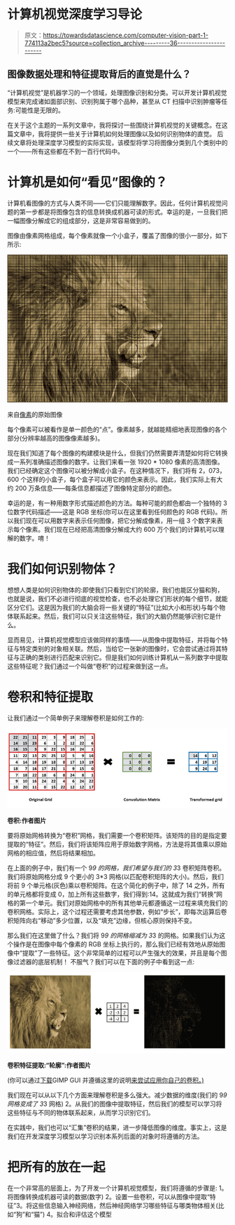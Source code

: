 # 计算机视觉深度学习导论

> 原文：<https://towardsdatascience.com/computer-vision-part-1-774113a2bec5?source=collection_archive---------36----------------------->

## **图像数据处理和特征提取背后的直觉是什么？**

“计算机视觉”是机器学习的一个领域，处理图像识别和分类。可以开发计算机视觉模型来完成诸如面部识别、识别狗属于哪个品种，甚至从 CT 扫描中识别肿瘤等任务:可能性是无限的。

在关于这个主题的一系列文章中，我将探讨一些围绕计算机视觉的关键概念。在这篇文章中，我将提供一些关于计算机如何处理图像以及如何识别物体的直觉。
后续文章将处理深度学习模型的实际实现，该模型将学习将图像分类到几个类别中的一个——所有这些都在不到一百行代码中。

# **计算机是如何“看见”图像的？**

计算机看图像的方式与人类不同——它们只能理解数字。因此，任何计算机视觉问题的第一步都是将图像包含的信息转换成机器可读的形式。幸运的是，一旦我们把一幅图像分解成它的组成部分，这是非常容易做到的。

图像由像素网格组成，每个像素就像一个小盒子，覆盖了图像的很小一部分，如下所示:

![](img/abedfa01db0f68cca01afe263c57031c.png)

来自[像素](https://www.pexels.com/photo/lion-on-green-grass-field-46522/)的原始图像

每个像素可以被看作是单一颜色的“点”。像素越多，就越能精细地表现图像的各个部分(分辨率越高的图像像素越多)。

现在我们知道了每个图像的构建模块是什么，但我们仍然需要弄清楚如何将它转换成一系列准确描述图像的数字。让我们来看一张 1920 * 1080 像素的高清图像。我们已经确定这个图像可以被分解成小盒子。在这种情况下，我们将有 2，073，600 个这样的小盒子，每个盒子可以用它的颜色来表示。因此，我们实际上有大约 200 万条信息——每条信息都描述了图像特定部分的颜色。

幸运的是，有一种用数字形式描述颜色的方法。每种可能的颜色都由一个独特的 3 位数字代码描述——这是 RGB 坐标(你可以在这里看到任何颜色的 RGB 代码)。所以我们现在可以用数字来表示任何图像，把它分解成像素，用一组 3 个数字来表示每个像素。我们现在已经把高清图像分解成大约 600 万个我们的计算机可以理解的数字。唷！

# 我们如何识别物体？

想想人类是如何识别物体的:即使我们只看到它们的轮廓，我们也能区分猫和狗，也就是说，我们不必进行彻底的视觉检查，也不必处理它们形状的每个细节，就能区分它们。这是因为我们的大脑会将一些关键的“特征”(比如大小和形状)与每个物体联系起来。然后，我们可以只关注这些特征，我们的大脑仍然能够识别它是什么。

显而易见，计算机视觉模型应该做同样的事情——从图像中提取特征，并将每个特征与特定类别的对象相关联。然后，当给它一张新的图像时，它会尝试通过将其特征与正确的类别进行匹配来识别它。但是我们如何训练计算机从一系列数字中提取这些特征呢？我们通过一个叫做“卷积”的过程来做到这一点。

# **卷积和特征提取**

让我们通过一个简单例子来理解卷积是如何工作的:

![](img/56349bc7875400292e6d021b3b2f9024.png)

**卷积:作者图片**

要将原始网格转换为“卷积”网格，我们需要一个卷积矩阵。该矩阵的目的是指定要提取的“特征”。然后，我们将该矩阵应用于原始数字网格，方法是将其值乘以原始网格的相应值，然后将结果相加。

在上面的例子中，我们有一个 9*9 的网格，我们希望与我们的 3*3 卷积矩阵卷积。我们将原始网格分成 9 个更小的 3*3 网格(以匹配卷积矩阵的大小)。然后，我们将前 9 个单元格(灰色)乘以卷积矩阵。在这个简化的例子中，除了 14 之外，所有的单元格都将变成 0，加上所有这些数字，我们得到:14。这就成为我们“转换”网格的第一个单元。我们对原始网格中的所有其他单元都遵循这一过程来填充我们的卷积网格。实际上，这个过程还需要考虑其他参数，例如“步长”，即每次运算后卷积矩阵向右“移动”多少位置，以及“填充”边缘，但核心原则保持不变。

那么我们在这里做了什么？我们将 9*9 的网格缩减为 3*3 的网格。如果我们认为这个操作是在图像中每个像素的 RGB 坐标上执行的，那么我们已经有效地从原始图像中“提取”了一些特征。这个非常简单的过程可以产生强大的效果，并且是每个图像过滤器的底层机制！
不服气？我们可以在下面的例子中看到这一点:

![](img/f273be381f46abab8ba10bf48b7e75e6.png)

**卷积特征提取:“轮廓”:作者图片**

(你可以通过[下载](https://www.gimp.org/downloads/)GIMP GUI 并遵循这里的说明[来尝试应用你自己的卷积。)](https://docs.gimp.org/2.6/en/plug-in-convmatrix.html)

我们现在可以从以下几个方面来理解卷积是多么强大。减少数据的维度(我们的 9*9 网格变成了 3*3 网格)
2。从我们的图像中提取特征，然后我们的模型可以学习将这些特征与不同的物体联系起来，从而学习识别它们。

在实践中，我们也可以“汇集”卷积的结果，进一步降低图像的维度。事实上，这是我们在开发深度学习模型以学习识别本系列后面的对象时将遵循的方法。

# **把所有的放在一起**

在一个非常高的层面上，为了开发一个计算机视觉模型，我们将遵循的步骤是:
1。将图像转换成机器可读的数据(数字)
2。设置一些卷积，可以从图像中提取“特征”3。将这些信息输入神经网络，然后神经网络学习哪些特征与哪类物体相关(比如“狗”和“猫”)
4。拟合和评估这个模型